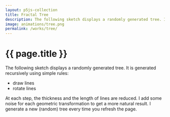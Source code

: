```yaml
---
layout: p5js-collection
title: Fractal Tree
description: The following sketch displays a randomly generated tree. It is generated recursively.
image: animations/tree.png
permalink: /works/tree/
---
```


# {{ page.title }}

The following sketch displays a randomly generated tree. It is generated recursively using simple rules:

+ draw lines
+ rotate lines
  
At each step, the thickness and the length of lines are reduced. I add some noise for each geometric transformation to get a more natural result.
I generate a new (random) tree every time you refresh the page.

<div id = "p5-tree" style="background-color: #fdfdfd; justify-content: center; display: flex;"></div>
